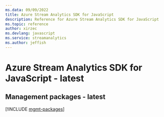 ```yaml
---
ms.data: 09/09/2022
title: Azure Stream Analytics SDK for JavaScript
description: Reference for Azure Stream Analytics SDK for JavaScript
ms.topic: reference
author: xirzec
ms.devlang: javascript
ms.service: streamanalytics
ms.author: jeffish
---
```

# Azure Stream Analytics SDK for JavaScript - latest

## Management packages - latest
[!INCLUDE [mgmt-packages](stream-analytics-mgmt-index.md)]